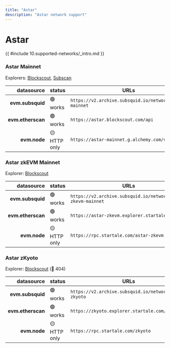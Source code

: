 ```yaml
---
title: "Astar"
description: "Astar network support"
---
```


<!-- markdownlint-disable single-h1 heading-increment no-inline-html -->

# Astar

{{ #include 10.supported-networks/_intro.md }}

### Astar Mainnet

Explorers: [Blockscout](https://astar.blockscout.com/), [Subscan](https://astar.subscan.io/)

|        datasource | status       | URLs                                                   |
| -----------------:|:------------ | ------------------------------------------------------ |
|  **evm.subsquid** | 🟢 works     | `https://v2.archive.subsquid.io/network/astar-mainnet` |
| **evm.etherscan** | 🟢 works     | `https://astar.blockscout.com/api`                     |
|      **evm.node** | 🟡 HTTP only | `https://astar-mainnet.g.alchemy.com/v2`               |

### Astar zkEVM Mainnet

Explorer: [Blockscout](https://astar-zkevm.explorer.startale.com/)

|        datasource | status       | URLs                                                         |
| -----------------:|:------------ | ------------------------------------------------------------ |
|  **evm.subsquid** | 🟢 works     | `https://v2.archive.subsquid.io/network/astar-zkevm-mainnet` |
| **evm.etherscan** | 🟢 works     | `https://astar-zkevm.explorer.startale.com/`                 |
|      **evm.node** | 🟡 HTTP only | `https://rpc.startale.com/astar-zkevm`                       |

### Astar zKyoto

Explorer: [Blockscout](https://zkyoto.explorer.startale.com/) (🔴 404)

|        datasource | status       | URLs                                                  |
| -----------------:|:------------ | ----------------------------------------------------- |
|  **evm.subsquid** | 🟢 works     | `https://v2.archive.subsquid.io/network/astar-zkyoto` |
| **evm.etherscan** | 🟢 works     | `https://zkyoto.explorer.startale.com/api`            |
|      **evm.node** | 🟡 HTTP only | `https://rpc.startale.com/zkyoto`                     |
